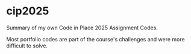# cip2025
Summary of my own Code in Place 2025 Assignment Codes.

Most portfolio codes are part of the course's challenges and were more difficult to solve.
